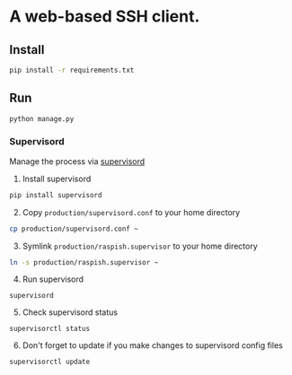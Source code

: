 # A web-based SSH client.

## Install

```sh
pip install -r requirements.txt
```

## Run

```sh
python manage.py
```

### Supervisord

Manage the process via [supervisord](http://supervisord.org/)

1. Install supervisord
  ```sh
  pip install supervisord
  ```
  
2. Copy `production/supervisord.conf` to your home directory
  ```sh
  cp production/supervisord.conf ~
  ```
  
3. Symlink `production/raspish.supervisor` to your home directory
  ```sh
  ln -s production/raspish.supervisor ~
  ```

4. Run supervisord
  ```
  supervisord
  ```
  
5. Check supervisord status
  ```
  supervisorctl status
  ```
  
6. Don't forget to update if you make changes to supervisord config files
  ```
  supervisorctl update
  ```





